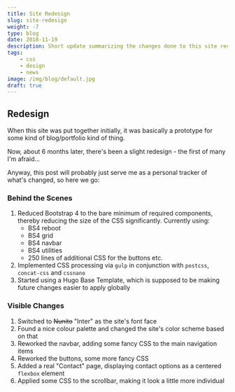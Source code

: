 ```yaml
---
title: Site Redesign
slug: site-redesign
weight: -7
type: blog
date: 2018-11-19
description: Short update summarizing the changes done to this site recently.
tags:
    - css
    - design
    - news
image: /img/blog/default.jpg
draft: true
---
```


## Redesign

When this site was put together initially, it was basically a prototype for some kind of blog/portfolio kind of thing.

Now, about 6 months later, there's been a slight redesign - the first of many I'm afraid...

Anyway, this post will probably just serve me as a personal tracker of what's changed, so here we go:

### Behind the Scenes

1. Reduced Bootstrap 4 to the bare minimum of required components, thereby reducing the size of the CSS significantly. Currently using:
    - BS4 reboot
    - BS4 grid
    - BS4 navbar
    - BS4 utilities
    - 250 lines of additional CSS for the buttons etc.
2. Implemented CSS processing via `gulp` in conjunction with `postcss`, `concat-css` and `cssnano`
3. Started using a Hugo Base Template, which is supposed to be making future changes easier to apply globally

### Visible Changes

1. Switched to <s>Nunito</s> "Inter" as the site's font face
2. Found a nice colour palette and changed the site's color scheme based on that
3. Reworked the navbar, adding some fancy CSS to the main navigation items
4. Reworked the buttons, some more fancy CSS
5. Added a real "Contact" page, displaying contact options as a centered `flexbox` element
6. Applied some CSS to the scrollbar, making it look a little more individual